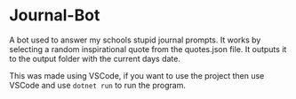 # Journal-Bot
A bot used to answer my schools stupid journal prompts. It works by selecting a random inspirational quote from the quotes.json file. It outputs it to the output folder with the current days date.

This was made using VSCode, if you want to use the project then use VSCode and use `dotnet run` to run the program.
